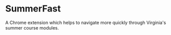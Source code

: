 # SummerFast
A Chrome extension which helps to navigate more quickly through Virginia's summer course modules.
